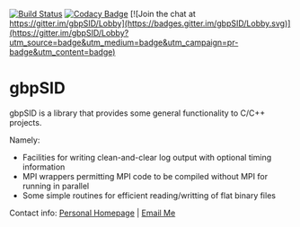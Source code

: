 [![Build Status](https://travis-ci.org/gbpoole/gbpSID.svg?branch=master)](https://travis-ci.org/gbpoole/gbpSID)
[![Codacy Badge](https://api.codacy.com/project/badge/Grade/1eab80463b0541a88bbd8595a3ee0e28)](https://www.codacy.com/app/gbpoole/gbpSID?utm_source=github.com&amp;utm_medium=referral&amp;utm_content=gbpoole/gbpSID&amp;utm_campaign=Badge_Grade)
[![Join the chat at https://gitter.im/gbpSID/Lobby](https://badges.gitter.im/gbpSID/Lobby.svg)](https://gitter.im/gbpSID/Lobby?utm_source=badge&utm_medium=badge&utm_campaign=pr-badge&utm_content=badge)

# gbpSID

gbpSID is a library that provides some general functionality to C/C++ projects.  

Namely:

* Facilities for writing clean-and-clear log output with optional timing information
* MPI wrappers permitting MPI code to be compiled without MPI for running in parallel
* Some simple routines for efficient reading/writting of flat binary files

Contact info: [Personal Homepage][1] | [Email Me][2]
  
[1]: http://www.astronomy.swin.edu.au/~gpoole/
[2]: mailto:gbpoole@gmail.com

